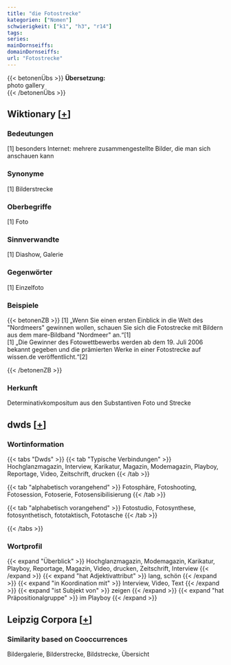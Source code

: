 ```yaml
---
title: "die Fotostrecke"
kategorien: ["Nomen"]
schwierigkeit: ["k1", "h3", "r14"]
tags:
series:
mainDornseiffs:
domainDornseiffs:
url: "Fotostrecke"
---
```


{{< betonenÜbs >}}
**Übersetzung:**  
photo gallery  
{{< /betonenÜbs >}}

## Wiktionary [[+](https://de.wiktionary.org/wiki/Fotostrecke)]

### Bedeutungen
[1] besonders Internet: mehrere zusammengestellte Bilder, die man sich anschauen kann  

### Synonyme
[1] Bilderstrecke  

### Oberbegriffe
[1] Foto  

### Sinnverwandte
[1] Diashow, Galerie  

### Gegenwörter
[1] Einzelfoto  

### Beispiele
{{< betonenZB >}}
[1] „Wenn Sie einen ersten Einblick in die Welt des "Nordmeers" gewinnen wollen, schauen Sie sich die Fotostrecke mit Bildern aus dem mare-Bildband "Nordmeer" an.“[1]  
[1] „Die Gewinner des Fotowettbewerbs werden ab dem 19. Juli 2006 bekannt gegeben und die prämierten Werke in einer Fotostrecke auf wissen.de veröffentlicht.“[2]  

{{< /betonenZB >}}
### Herkunft
Determinativkompositum aus den Substantiven Foto und Strecke  



## dwds [[+](https://www.dwds.de/wb/Fotostrecke)]

### Wortinformation
{{< tabs "Dwds" >}}
{{< tab "Typische Verbindungen" >}}
Hochglanzmagazin, Interview, Karikatur, Magazin, Modemagazin, Playboy, Reportage, Video, Zeitschrift, drucken
{{< /tab >}}

{{< tab "alphabetisch vorangehend" >}}
Fotosphäre, Fotoshooting, Fotosession, Fotoserie, Fotosensibilisierung
{{< /tab >}}

{{< tab "alphabetisch vorangehend" >}}
Fotostudio, Fotosynthese, fotosynthetisch, fototaktisch, Fototasche
{{< /tab >}}

{{< /tabs >}}

### Wortprofil
{{< expand "Überblick" >}} Hochglanzmagazin, Modemagazin, Karikatur, Playboy, Reportage, Magazin, Video, drucken, Zeitschrift, Interview {{< /expand >}}
{{< expand "hat Adjektivattribut" >}} lang, schön {{< /expand >}}
{{< expand "in Koordination mit" >}} Interview, Video, Text {{< /expand >}}
{{< expand "ist Subjekt von" >}} zeigen {{< /expand >}}
{{< expand "hat Präpositionalgruppe" >}} im Playboy {{< /expand >}}

## Leipzig Corpora [[+](https://corpora.uni-leipzig.de/en/res?word=Fotostrecke&corpusId=deu_newscrawl-public_2018)]


### Similarity based on Cooccurrences
Bildergalerie, Bilderstrecke, Bildstrecke, Übersicht


